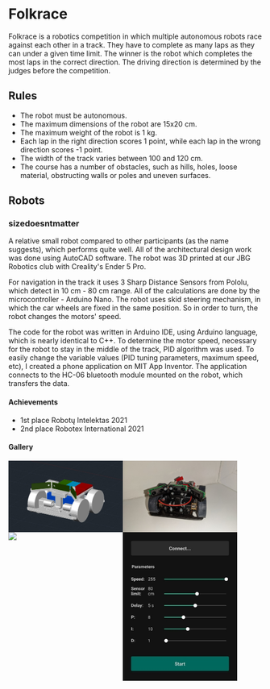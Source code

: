 # Folkrace
Folkrace is a robotics competition in which multiple autonomous robots race against each other in a track.
They have to complete as many laps as they can under a given time limit.
The winner is the robot which completes the most laps in the correct direction.
The driving direction is determined by the judges before the competition.

## Rules
- The robot must be autonomous.
- The maximum dimensions of the robot are 15x20 cm.
- The maximum weight of the robot is 1 kg.
- Each lap in the right direction scores 1 point, while each lap in the wrong direction scores -1 point.
- The width of the track varies between 100 and 120 cm.
- The course has a number of obstacles, such as hills, holes, loose material, obstructing walls or poles and uneven surfaces.

## Robots
### sizedoesntmatter
A relative small robot compared to other participants (as the name suggests), which performs quite well.
All of the architectural design work was done using AutoCAD software.
The robot was 3D printed at our JBG Robotics club with Creality's Ender 5 Pro.

For navigation in the track it uses 3 Sharp Distance Sensors from Pololu, which detect in 10 cm - 80 cm range.
All of the calculations are done by the microcontroller - Arduino Nano.
The robot uses skid steering mechanism, in which the car wheels are fixed in the same position.
So in order to turn, the robot changes the motors' speed.

The code for the robot was written in Arduino IDE, using Arduino language, which is nearly identical to C++.
To determine the motor speed, necessary for the robot to stay in the middle of the track, PID algorithm was used.
To easily change the variable values (PID tuning parameters, maximum speed, etc), I created a phone application on MIT App Inventor.
The application connects to the HC-06 bluetooth module mounted on the robot, which transfers the data.

#### Achievements
- 1st place Robotų Intelektas 2021
- 2nd place Robotex International 2021

#### Gallery
<div style="display: flex">
  <img src="https://github.com/arminasbrazenas/folkrace/blob/master/Assets/sizedoesntmatter/pic_2.jpg" width="45%" />
  <img src="https://github.com/arminasbrazenas/folkrace/blob/master/Assets/sizedoesntmatter/pic_1.jpg" width="45%" />
</div>

<div style="display: flex">
  <img src="https://github.com/arminasbrazenas/folkrace/blob/master/Assets/sizedoesntmatter/video_1.gif" width="45%" />
  <img src="https://github.com/arminasbrazenas/folkrace/blob/master/Assets/sizedoesntmatter/pic_3.jpg" width="45%" />
</div>

